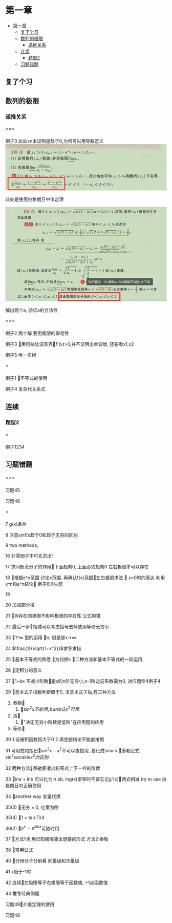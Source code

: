 # 第一章

- [第一章](#第一章)
  - [复了个习](#复了个习)
  - [数列的极限](#数列的极限)
    - [递推关系](#递推关系)
  - [连续](#连续)
    - [题型2](#题型2)
  - [习题错题](#习题错题)

## 复了个习

## 数列的极限

### 递推关系

⭐=⭐

例子3 此处xn未证明是趋于0,为何可以用导数定义![20221016155918](https://raw.githubusercontent.com/Logible/Image/main/note_image/20221016155918.png)

此处是使用拉格朗日中值定理

![20221015165749](https://raw.githubusercontent.com/Logible/Image/main/note_image/20221015165749.png)

解出两个a, 验证a的合法性

⭐⭐⭐

例子2 两个解 要用极限的保号性

例子3 🏀用归纳法证有界🏀f'(x)>0,并不证明出单调增, 还要看x1,x2

例子5 唯一实根

⭐

例子1 🏀不等式的使用

例子4 复杂代关系式

## 连续

### 题型2

⭐

例子1234

## 习题错题

⭐⭐⭐

习题45

习题46

⭐

7 g(x)条件

8 注意sin1/x趋于0和趋于无穷的区别

9 two methods;

16 非零因子不可先求出!

17 求间断点分子的作用🏀下面趋向0, 上面必须趋向0 左右极限才可以存在

18 🏀根据e^x范围 讨论x范围, 再确认f(x)范围🏀左右极限求法 🏀 x>0时的表达 利用x^n和e^n结论🏀 例子6派生题

19

20 加减部分换

21 🏀拆存在的极限不影响极限的存在性 公式用错

22 最后一步🏀相减可以考虑括号去掉使用等价无穷小

23 🏀1^∞ 型的运用 🏀n, 但是是x->∞

24 $\frac{1}{\sqrt{1+x^2}}$求导求措

25 🏀基本不等式的熟悉 🏀为何换k 🏀二种方法和基本不等式的一同运用

26 🏀定积分的意义

27 🏀1+bx 不减少阶数🏀是x的n阶无穷小,n-1阶之前系数需为0, 对应题型4例子4

29 🏀基本式子指数判断趋于0, 求基本式子后,有三种方法

1. 泰勒🍭
   1. 🏀$sin^2x不能用, but sin2x^2 可用$
2. 洛🍭
   1. 🏀"决定无穷小阶数是低阶"在应用题的应用
3. 等价🍭

30 1.证被积函数恒大于0 2.填空题结论不能直接用

31 可用拉格朗日🏀$sin^2x-x^2$不可以直接用, 要化成sinx-x 🏀泰勒公式$sin^2x and sin x^2的区别$

32 两种方法🏀泰勒要凑出和等式上下一样的阶数

33 🏀lna + lnb 可以化为ln ab, lng(x)求导时不要忘记g'(x)🏀两式相减 try to use 拉格朗日の正确使用

34 🏀another way 变量代换

35(3) 🏀无穷 × 0, 化乘为除

35(4) 🏀1 = tan Π/4

36(2) 🏀$x^x = e^{xlnx}$可随时用

37 🏀方法1:利用已知极限凑出想要的形式 方法2:泰勒

38 🏀常用公式

40 🏀分母分子分别看 同量级和次量级

41 x趋于-1时

42 连续🏀左极限等于右极限等于函数值, >1点函数值

44 推导经典例题

习题49🏀介值定理的使用

习题48
